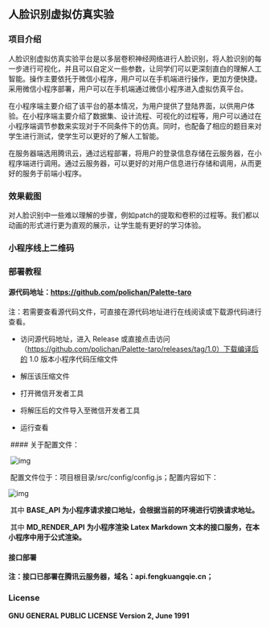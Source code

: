 ## 人脸识别虚拟仿真实验

### 项目介绍

人脸识别虚拟仿真实验平台是以多层卷积神经网络进行人脸识别，将人脸识别的每一步进行可视化，并且可以自定义一些参数，让同学们可以更深刻直白的理解人工智能。操作主要依托于微信小程序，用户可以在手机端进行操作，更加方便快捷。采用微信小程序部署，用户可以在手机端通过微信小程序进入虚拟仿真平台。

在小程序端主要介绍了该平台的基本情况，为用户提供了登陆界面，以供用户体验。在小程序端主要介绍了数据集、设计流程、可视化的过程等，用户可以通过在小程序端调节参数来实现对于不同条件下的仿真。同时，也配备了相应的题目来对学生进行测试，使学生可以更好的了解人工智能。

在服务器端选用腾讯云，通过远程部署，将用户的登录信息存储在云服务器，在小程序端进行调用。通过云服务器，可以更好的对用户信息进行存储和调用，从而更好的服务于前端小程序。

### 效果截图

对人脸识别中一些难以理解的步骤，例如patch的提取和卷积的过程等。我们都以动画的形式进行更为直观的展示，让学生能有更好的学习体验。

### 小程序线上二维码

### 部署教程

#### 源代码地址：https://github.com/polichan/Palette-taro

注：若需要查看源代码文件，可直接在源代码地址进行在线阅读或下载源代码进行查看。

* 访问源代码地址，进入 Release 或直接点击访问（https://github.com/polichan/Palette-taro/releases/tag/1.0）下载编译后的 1.0 版本小程序代码压缩文件

*  解压该压缩文件

* 打开微信开发者工具

* 将解压后的文件导入至微信开发者工具

* 运行查看



​      #### 关于配置文件：

​      ![img](file:///C:/Users/Richter/AppData/Local/Temp/msohtmlclip1/04/clip_image002.jpg)

​     配置文件位于：项目根目录/src/config/config.js；配置内容如下：

![img](file:///C:/Users/Richter/AppData/Local/Temp/msohtmlclip1/04/clip_image004.jpg)

​     其中 **BASE_API 为小程序请求接口地址，会根据当前的环境进行切换请求地址。**

​     其中 **MD_RENDER_API** **为小程序渲染 Latex Markdown 文本的接口服务，在本小程序中用于公式渲染。**

#### 接口部署

**注：接口已部署在腾讯云服务器，域名：api.fengkuangqie.cn；**

### License

**GNU GENERAL PUBLIC LICENSE Version 2, June 1991**